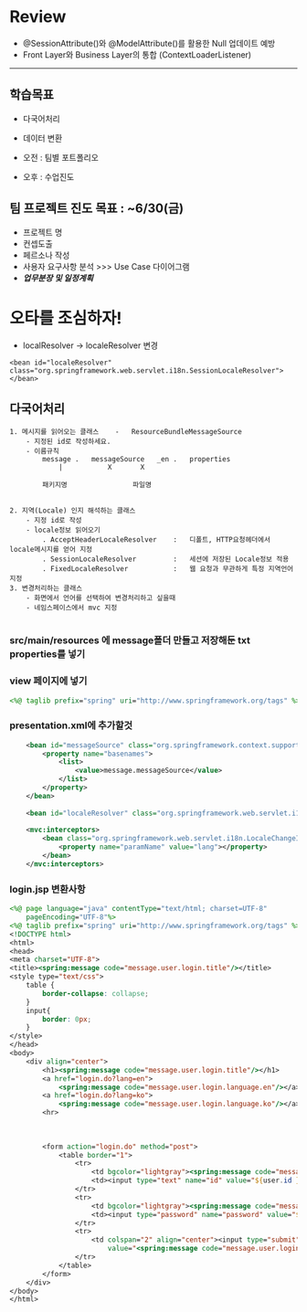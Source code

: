 # Review

- @SessionAttribute()와 @ModelAttribute()를 활용한 Null 업데이트 예방
- Front Layer와 Business Layer의 통합 (ContextLoaderListener)

-----------------------------------------------------

## 학습목표
- 다국어처리
- 데이터 변환

- 오전 : 팀별 포트폴리오
- 오후 : 수업진도

## 팀 프로젝트 진도 목표 : ~6/30(금)
- 프로젝트 명
- 컨셉도출
- 페르소나 작성
- 사용자 요구사항 분석 >>> Use Case 다이어그램
- ***업무분장 및 일정계획***

# 오타를 조심하자!
- localResolver -> localeResolver 변경
```
<bean id="localeResolver" class="org.springframework.web.servlet.i18n.SessionLocaleResolver"></bean>
```

## 다국어처리
```
1. 메시지를 읽어오는 클래스 	-	ResourceBundleMessageSource
	- 지정된 id로 작성하세요.
	- 이름규칙
		message	.	messageSource	_en	.	properties
			|			X		X
				
		패키지명				파일명
									
	
2. 지역(Locale) 인지 해석하는 클래스
	- 지정 id로 작성
	- locale정보 읽어오기
		. AcceptHeaderLocaleResolver	:	디폴트, HTTP요청헤더에서 locale메시지를 얻어 지정
		. SessionLocaleResolver			:	세션에 저장된 Locale정보 적용
		. FixedLocaleResolver			:	웹 요청과 무관하게 특정 지역언어지정
3. 변경처리하는 클래스
	- 화면에서 언어를 선택하여 변경처리하고 싶을때
	- 네임스페이스에서 mvc 지정
		
```

### src/main/resources 에 message폴더 만들고 저장해둔 txt properties를 넣기

### view 페이지에 넣기
```jsp
<%@ taglib prefix="spring" uri="http://www.springframework.org/tags" %>
```


### presentation.xml에 추가할것
```xml
	<bean id="messageSource" class="org.springframework.context.support.ResourceBundleMessageSource">
		<property name="basenames">
			<list>
				<value>message.messageSource</value>
			</list>
		</property>
	</bean>
	
	<bean id="localeResolver" class="org.springframework.web.servlet.i18n.SessionLocaleResolver"></bean>
	
	<mvc:interceptors>
		<bean class="org.springframework.web.servlet.i18n.LocaleChangeInterceptor">
			<property name="paramName" value="lang"></property>
		</bean>
	</mvc:interceptors>
```

### login.jsp 변환사항
```jsp
<%@ page language="java" contentType="text/html; charset=UTF-8"
    pageEncoding="UTF-8"%>
<%@ taglib prefix="spring" uri="http://www.springframework.org/tags" %>
<!DOCTYPE html>
<html>
<head>
<meta charset="UTF-8">
<title><spring:message code="message.user.login.title"/></title>
<style type="text/css">
	table {
		border-collapse: collapse;
	}
	input{
		border: 0px;
	}
</style>
</head>
<body>
	<div align="center">
		<h1><spring:message code="message.user.login.title"/></h1>
		<a href="login.do?lang=en">
			<spring:message code="message.user.login.language.en"/></a>&nbsp;&nbsp;
		<a href="login.do?lang=ko">
			<spring:message code="message.user.login.language.ko"/></a>
		<hr>
		
		
		
		<form action="login.do" method="post">
			<table border="1">
				<tr>
					<td bgcolor="lightgray"><spring:message code="message.user.login.id"/></td>
					<td><input type="text" name="id" value="${user.id }" /></td>
				</tr>
				<tr>
					<td bgcolor="lightgray"><spring:message code="message.user.login.password"/></td>
					<td><input type="password" name="password" value="${user.password }"/></td>
				</tr>
				<tr>
					<td colspan="2" align="center"><input type="submit" 
						value="<spring:message code="message.user.login.loginBtn"/>"></td>
				</tr>
			</table>
		</form>
	</div>
</body>
</html>



```
